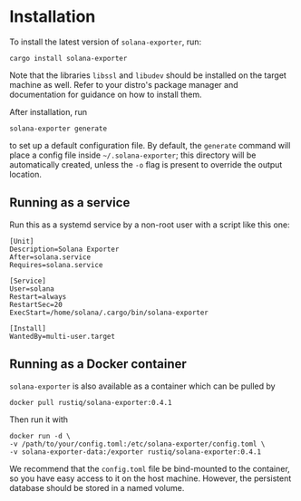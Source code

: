 # Installation

To install the latest version of `solana-exporter`, run:
```
cargo install solana-exporter
```

Note that the libraries `libssl` and `libudev` should be installed on the target machine as well. Refer to your
distro's package manager and documentation for guidance on how to install them.

After installation, run
```
solana-exporter generate
```
to set up a default configuration file. By default, the `generate` command will place a config file inside
`~/.solana-exporter`; this directory will be automatically created, unless the `-o` flag is present to override
the output location.

## Running as a service

Run this as a systemd service by a non-root user with a script like this one:
```
[Unit]
Description=Solana Exporter
After=solana.service
Requires=solana.service

[Service]
User=solana
Restart=always
RestartSec=20
ExecStart=/home/solana/.cargo/bin/solana-exporter

[Install]
WantedBy=multi-user.target
```

##  Running as a Docker container

`solana-exporter` is also available as a container which can be pulled by

```shell
docker pull rustiq/solana-exporter:0.4.1
```

Then run it with
```shell
docker run -d \
-v /path/to/your/config.toml:/etc/solana-exporter/config.toml \
-v solana-exporter-data:/exporter rustiq/solana-exporter:0.4.1
```

We recommend that the `config.toml` file be bind-mounted to the container, so you have easy access to it on the host
machine. However, the persistent database should be stored in a named volume.
